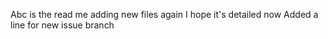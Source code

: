 Abc is the read me
adding new files again
I hope it's detailed now
Added a line for new issue branch
